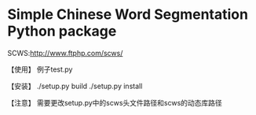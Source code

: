 Simple Chinese Word Segmentation Python package
======================
SCWS:http://www.ftphp.com/scws/<br />

【使用】
	例子test.py
	
【安装】
	./setup.py build
	./setup.py install

【注意】
	需要更改setup.py中的scws头文件路径和scws的动态库路径

